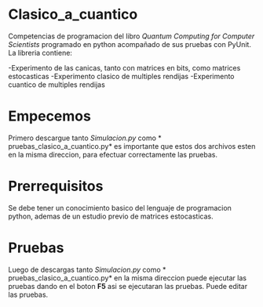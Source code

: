 # Clasico_a_cuantico

Competencias de programacion del libro *Quantum Computing for Computer Scientists* programado en python acompañado de sus pruebas con PyUnit. La libreria contiene:

-Experimento de las canicas, tanto con matrices en bits, como matrices estocasticas
-Experimento clasico de multiples rendijas
-Experimento cuantico de multiples rendijas

# Empecemos

Primero descargue tanto *Simulacion.py* como * pruebas_clasico_a_cuantico.py* es importante que estos dos archivos esten en la misma direccion, para efectuar correctamente las pruebas.

# Prerrequisitos

Se debe tener un conocimiento basico del lenguaje de programacion python, ademas de un estudio previo de matrices estocasticas.


# Pruebas

Luego de descargas tanto *Simulacion.py* como * pruebas_clasico_a_cuantico.py* en la misma direccion puede ejecutar las pruebas dando en el boton **F5** asi se ejecutaran las pruebas. Puede editar las pruebas.


